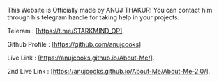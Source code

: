 This Website is Officially made by ANUJ THAKUR!
You can contact him through his telegram handle for taking help in your projects.

Teleram : [https://t.me/STARKMIND_OP].

Github Profile : [https://github.com/anujcooks]

Live Link : [https://anujcooks.github.io/About-Me/].

2nd Live Link : [https://anujcooks.github.io/About-Me/About-Me-2.0/].
